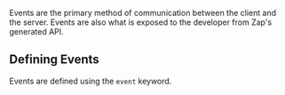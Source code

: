 Events are the primary method of communication between the client and the server.
Events are also what is exposed to the developer from Zap's generated API.

## Defining Events

Events are defined using the `event` keyword.
